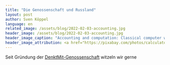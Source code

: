 ```yaml
---
title: "Die Genossenschaft und Russland"
layout: post
author: Sven Köppel
language: en
related_image: /assets/blog/2022-02-03-accounting.jpg
header_image: /assets/blog/2022-02-03-accounting.jpg
header_image_caption: "Accounting and computation: Classical computer work (Symbolical picture)"
header_image_attribution: <a href="https://pixabay.com/photos/calculator-calculation-insurance-385506/">Calculator</a>, <a href="https://pixabay.com/service/license/">Pixabay License</a> (Free/no atrribution required)
---
```


Seit Gründung der [DenktMit-Genossenschaft](/) witzeln wir gerne 
